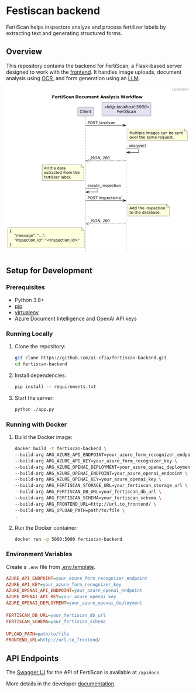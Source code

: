 # Festiscan backend

FertiScan helps inspectors analyze and process fertilizer labels by extracting text
and generating structured forms.

## Overview

This repository contains the backend for FertiScan, a Flask-based server
designed to work with the [frontend](https://github.com/ai-cfia/fertiscan-frontend/).
It handles image uploads, document analysis using [OCR](https://en.wikipedia.org/wiki/Optical_character_recognition),
and form generation using an [LLM](https://en.wikipedia.org/wiki/Large_language_model).

![workflow](./out/workflow_dss/FertiScan%20Sequence%20Diagram.png)

## Setup for Development

### Prerequisites

- Python 3.8+
- [pip](https://pip.pypa.io/en/stable/installation/)
- [virtualenv](https://virtualenv.pypa.io/en/latest/installation.html)
- Azure Document Intelligence and OpenAI API keys

### Running Locally

1. Clone the repository:

    ```sh
    git clone https://github.com/ai-cfia/fertiscan-backend.git
    cd fertiscan-backend
    ```

2. Install dependencies:

    ```sh
    pip install -r requirements.txt
    ```

3. Start the server:

    ```sh
    python ./app.py
    ```

### Running with Docker

1. Build the Docker image:

    ```sh
    docker build -t fertiscan-backend \
    --build-arg ARG_AZURE_API_ENDPOINT=your_azure_form_recognizer_endpoint \
    --build-arg ARG_AZURE_API_KEY=your_azure_form_recognizer_key \
    --build-arg ARG_AZURE_OPENAI_DEPLOYMENT=your_azure_openai_deployment \
    --build-arg ARG_AZURE_OPENAI_ENDPOINT=your_azure_openai_endpoint \
    --build-arg ARG_AZURE_OPENAI_KEY=your_azure_openai_key \
    --build-arg ARG_FERTISCAN_STORAGE_URL=your_fertiscan_storage_url \
    --build-arg ARG_FERTISCAN_DB_URL=your_fertiscan_db_url \
    --build-arg ARG_FERTISCAN_SCHEMA=your_fertiscan_schema \
    --build-arg ARG_FRONTEND_URL=http://url.to_frontend/ \
    --build-arg ARG_UPLOAD_PATH=path/to/file \
    .
    ```

2. Run the Docker container:

    ```sh
    docker run -p 5000:5000 fertiscan-backend
    ```

### Environment Variables

Create a `.env` file from [.env.template](./.env.template).

```ini
AZURE_API_ENDPOINT=your_azure_form_recognizer_endpoint
AZURE_API_KEY=your_azure_form_recognizer_key
AZURE_OPENAI_API_ENDPOINT=your_azure_openai_endpoint
AZURE_OPENAI_API_KEY=your_azure_openai_key
AZURE_OPENAI_DEPLOYMENT=your_azure_openai_deployment

FERTISCAN_DB_URL=your_fertiscan_db_url
FERTISCAN_SCHEMA=your_fertiscan_schema

UPLOAD_PATH=path/to/file
FRONTEND_URL=http://url.to_frontend/
```

## API Endpoints

The [Swagger UI](https://swagger.io/tools/swagger-ui/) for
the API of FertiScan is available at `/apidocs`.

More details in the developer [documentation](./docs/README.md).
